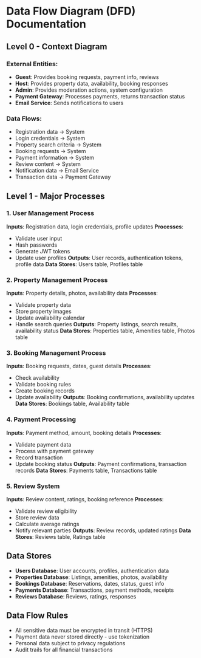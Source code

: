 # Data Flow Diagram (DFD) Documentation

## Level 0 - Context Diagram

### External Entities:
- **Guest**: Provides booking requests, payment info, reviews
- **Host**: Provides property data, availability, booking responses
- **Admin**: Provides moderation actions, system configuration
- **Payment Gateway**: Processes payments, returns transaction status
- **Email Service**: Sends notifications to users

### Data Flows:
- Registration data → System
- Login credentials → System
- Property search criteria → System
- Booking requests → System
- Payment information → System
- Review content → System
- Notification data → Email Service
- Transaction data → Payment Gateway

## Level 1 - Major Processes

### 1. User Management Process
**Inputs**: Registration data, login credentials, profile updates
**Processes**: 
- Validate user input
- Hash passwords
- Generate JWT tokens
- Update user profiles
**Outputs**: User records, authentication tokens, profile data
**Data Stores**: Users table, Profiles table

### 2. Property Management Process  
**Inputs**: Property details, photos, availability data
**Processes**:
- Validate property data
- Store property images
- Update availability calendar
- Handle search queries
**Outputs**: Property listings, search results, availability status
**Data Stores**: Properties table, Amenities table, Photos table

### 3. Booking Management Process
**Inputs**: Booking requests, dates, guest details
**Processes**:
- Check availability
- Validate booking rules
- Create booking records
- Update availability
**Outputs**: Booking confirmations, availability updates
**Data Stores**: Bookings table, Availability table

### 4. Payment Processing
**Inputs**: Payment method, amount, booking details
**Processes**:
- Validate payment data
- Process with payment gateway
- Record transaction
- Update booking status
**Outputs**: Payment confirmations, transaction records
**Data Stores**: Payments table, Transactions table

### 5. Review System
**Inputs**: Review content, ratings, booking reference
**Processes**:
- Validate review eligibility
- Store review data
- Calculate average ratings
- Notify relevant parties
**Outputs**: Review records, updated ratings
**Data Stores**: Reviews table, Ratings table

## Data Stores
- **Users Database**: User accounts, profiles, authentication data
- **Properties Database**: Listings, amenities, photos, availability
- **Bookings Database**: Reservations, dates, status, guest info
- **Payments Database**: Transactions, payment methods, receipts
- **Reviews Database**: Reviews, ratings, responses

## Data Flow Rules
- All sensitive data must be encrypted in transit (HTTPS)
- Payment data never stored directly - use tokenization
- Personal data subject to privacy regulations
- Audit trails for all financial transactions
